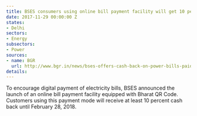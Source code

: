 ```yaml
---
title: BSES consumers using online bill payment facility will get 10 percent cashback
date: 2017-11-29 00:00:00 Z
states:
- Delhi
sectors:
- Energy
subsectors:
- Power
sources:
- name: BGR
  url: http://www.bgr.in/news/bses-offers-cash-back-on-power-bills-paid-using-bharat-qr-code/
details: 
---
```


To encourage digital payment of electricity bills, BSES announced the launch of an online bill payment facility equipped with Bharat QR Code. Customers using this payment mode will receive at least 10 percent cash back until February 28, 2018.
